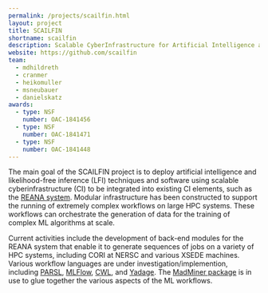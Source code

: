 ```yaml
---
permalink: /projects/scailfin.html
layout: project
title: SCAILFIN
shortname: scailfin
description: Scalable CyberInfrastructure for Artificial Intelligence and Likelihood Free Inference (SCAILFIN)
website: https://github.com/scailfin
team:
  - mdhildreth
  - cranmer
  - heikomuller
  - msneubauer
  - danielskatz
awards:
  - type: NSF
    number: OAC-1841456
  - type: NSF
    number: OAC-1841471  
  - type: NSF
    number: OAC-1841448
---
```


The main goal of the SCAILFIN project is to deploy artificial intelligence and likelihood-free inference (LFI) techniques and software using scalable cyberinfrastructure (CI) to be integrated into existing CI elements, such as the [REANA system](https://www.reana.io/). Modular infrastructure has been constructed to support the running of extremely complex workflows on large HPC systems.  These workflows can orchestrate the generation of data for the training of complex ML algorithms at scale.

Current activities include the development of back-end modules for the REANA system that enable it to generate sequences of jobs on a variety of HPC systems, including CORI at NERSC and various XSEDE machines.  Various workflow languages are under investigation/implemention, including [PARSL](https://parsl-project.org/), [MLFlow](https://mlflow.org/), [CWL](https://www.commonwl.org/), and [Yadage](https://yadage.readthedocs.io/en/latest/).  The [MadMiner package](https://arxiv.org/abs/1907.10621) is in use to glue together the various aspects of the ML workflows. 
